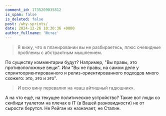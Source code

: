 ```yaml
---
comment_id: 1735209035812
is_spam: false
is_deleted: false
post: /why-sprints/
date: 2024-12-26 10:30:36 +0000
author_fullname: 'Юстас'
---
```


> Я вижу, что в планировании вы не разбираетесь, плюс очевидные проблемы с абстрактным мышлением. 

По существу комментарии будут?
Например, "Вы правы, это противоположные вещи".
Или "Вы не правы, на самом деле у спринтоориентированного и релиз-ориентированного подходов много схожего: это, это и это".

> И всю вину перевалил на «ваш айтишный гадюшник».

А на что ещё, на текущее политическое устройство?
Такие вот люди со скибиди туалетом на плечах в IT (в Вашей разновидности) не от сырости берутся. Не Рейган их назначает, не Сталин.
